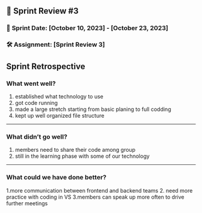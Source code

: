 ## 🚀 **Sprint Review #3**

### 📅 **Sprint Date**: [October 10, 2023] - [October 23, 2023]

### 🛠 **Assignment**: [Sprint Review 3]

## Sprint Retrospective

### What went well?
1. established what technology to use
2. got code running
3. made a large stretch starting from basic planing to full codding
4. kept up well organized file structure

---
### What didn’t go well?
1. members need to share their code among group
2. still in the learning phase with some of our technology 
---

### What could we have done better?
1.more communication between frontend and backend teams
2. need more practice with coding in VS
3.members can speak up more often to drive further meetings 
